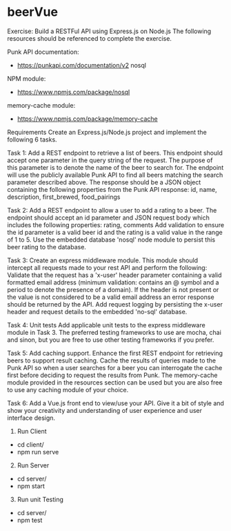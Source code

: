 # beerVue

Exercise: Build a RESTFul API using Express.js on Node.js
The following resources should be referenced to complete the exercise.

Punk API documentation:
 - https://punkapi.com/documentation/v2 nosql
 
NPM module: 
 - https://www.npmjs.com/package/nosql

memory-cache module: 
- https://www.npmjs.com/package/memory-cache

Requirements
Create an Express.js/Node.js project and implement the following 6 tasks.

Task 1: Add a REST endpoint to retrieve a list of beers.
This endpoint should accept one parameter in the query string of the request. The purpose of this parameter is to denote the name of the beer to search for. The endpoint will use the publicly available Punk API to find all beers matching the search parameter described above.
The response should be a JSON object containing the following properties from the Punk API response: 
id, name, description, first_brewed, food_pairings

Task 2: Add a REST endpoint to allow a user to add a rating to a beer.
The endpoint should accept an id parameter and JSON request body which includes the following properties:  rating, comments Add validation to ensure the id parameter is a valid beer id and the rating is a valid value in the range of 1 to 5. Use the embedded database 'nosql' node module to persist this beer rating to the database.

Task 3: Create an express middleware module.
This module should intercept all requests made to your rest API and perform the following:
Validate that the request has a 'x-user' header parameter containing a valid formatted email address (minimum validation: contains an @ symbol and a period to denote the presence of a domain). If the header is not present or the value is not considered to be a valid email address an error response should be returned by the API.
Add request logging by persisting the x-user header and request details to the embedded 'no-sql' database.

Task 4: Unit tests Add applicable unit tests to the express middleware module in Task 3.
The preferred testing frameworks to use are mocha, chai and sinon, but you are free to use other testing frameworks if you prefer.

Task 5: Add caching support. Enhance the first REST endpoint for retrieving beers to support result caching.
Cache the results of queries made to the Punk API so when a user searches for a beer you can interrogate the cache first before deciding to request the results from Punk.
The memory-cache module provided in the resources section can be used but you are also free to use any caching module of your choice.

Task 6: Add a Vue.js front end to view/use your API.
Give it a bit of style and show your creativity and understanding of user experience and user interface design.

1. Run Client
 - cd client/
 - npm run serve

2. Run Server
 - cd server/
 - npm start

3. Run unit Testing
- cd server/
- npm test
